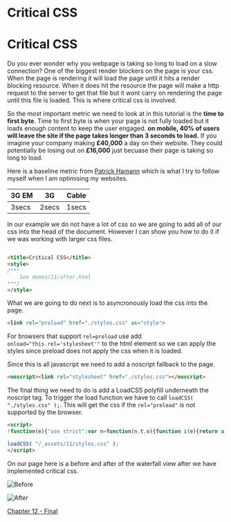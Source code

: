 # Critical CSS

# Critical CSS
Do you ever wonder why you webpage is taking so long to load on a slow connection? One of the biggest render blockers on the page is your css. When the page is rendering it will load the page until it hits a render blocking resource. When it does hit the resource the page will make a http request to the server to get that file but it wont carry on rendering the page until this file is loaded. This is where critical css is involved.

So the most important metric we need to look at in this tutorial is the **time to first byte**. Time to first byte is when your page is not fully loaded but it loads enough content to keep the user engaged. **on mobile, 40% of users will leave the site if the page takes longer than 3 seconds to load.** If you imagine your company making **£40,000** a day on their website. They could potentially be losing out on **£16,000** just becuase their page is taking so long to load.

Here is a baseline metric from [Patrick Hamann](https://twitter.com/patrickhamann) which is what I try to follow myself when I am optimising my websites.

| 3G EM  | 3G  | Cable  |
|---|---|---|
| 3secs  | 2secs  | 1secs  |

In our example we do not have a lot of css so we are going to add all of our css into the head of the document. However I can show you how to do it if we was working with larger css files.

```html

<title>Critical CSS</title>
<style>
/***
    See demos/11/after.html
***/
</style>
```

What we are going to do next is to asyncronously load the css into the page.

```html
<link rel="preload" href="./styles.css" as="style">
```

For browsers that support `rel=preload` use add `onload="this.rel='stylesheet'"` to the html element so we can apply the styles since preload does not apply the css when it is loaded.

Since this is all javascript we need to add a noscript fallback to the page.

```html
<noscript><link rel="stylesheet" href="./styles.css"></noscript>
```

The final thing we need to do is add a LoadCSS polyfill underneath the noscript tag. To trigger the load function we have to call `loadCSS( "./styles.css" );`. This will get the css if the `rel="preload"` is not supported by the browser.

```html
<script>
!function(e){"use strict";var n=function(n,t,o){function i(e){return a.body?e():void setTimeout(function(){i(e)})}function r(){l.addEventListener&&l.removeEventListener("load",r),l.media=o||"all"}var d,a=e.document,l=a.createElement("link");if(t)d=t;else{var s=(a.body||a.getElementsByTagName("head")[0]).childNodes;d=s[s.length-1]}var f=a.styleSheets;l.rel="stylesheet",l.href=n,l.media="only x",i(function(){d.parentNode.insertBefore(l,t?d:d.nextSibling)});var u=function(e){for(var n=l.href,t=f.length;t--;)if(f[t].href===n)return e();setTimeout(function(){u(e)})};return l.addEventListener&&l.addEventListener("load",r),l.onloadcssdefined=u,u(r),l};"undefined"!=typeof exports?exports.loadCSS=n:e.loadCSS=n}("undefined"!=typeof global?global:this);

loadCSS( "/_assets/11/styles.css" );
</script>

```

On our page here is a before and after of the waterfall view after we have implemented critical css.

![Before](https://raw.githubusercontent.com/code-mattclaffey/performance-kit/master/11-critical-css/screenshots/critical-css.png)

![After](https://raw.githubusercontent.com/code-mattclaffey/performance-kit/master/11-critical-css/screenshots/after-critical-css.png)

[Chapter 12 - Final](https://github.com/code-mattclaffey/performance-kit/tree/master/12-final/readme.md)

